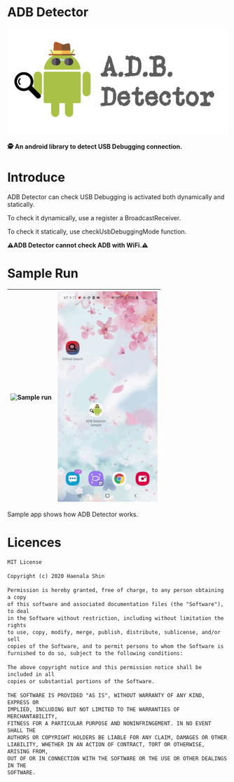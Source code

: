 # ADB Detector

![ADB Detector title](adbdetector_title.png)

**🕵️ An android library to detect USB Debugging connection.**

# Introduce

ADB Detector can check USB Debugging is activated both dynamically and statically.
 
To check it dynamically, use a register a BroadcastReceiver.
 
To check it statically, use checkUsbDebuggingMode function.

**⚠️ADB Detector cannot check ADB with WiFi.⚠️**

# Sample Run

|![Sample run](sample_run.gif)|![Sample run2](sample_run2.gif)|
|---|---|


Sample app shows how ADB Detector works.

# Licences

```
MIT License

Copyright (c) 2020 Haenala Shin

Permission is hereby granted, free of charge, to any person obtaining a copy
of this software and associated documentation files (the "Software"), to deal
in the Software without restriction, including without limitation the rights
to use, copy, modify, merge, publish, distribute, sublicense, and/or sell
copies of the Software, and to permit persons to whom the Software is
furnished to do so, subject to the following conditions:

The above copyright notice and this permission notice shall be included in all
copies or substantial portions of the Software.

THE SOFTWARE IS PROVIDED "AS IS", WITHOUT WARRANTY OF ANY KIND, EXPRESS OR
IMPLIED, INCLUDING BUT NOT LIMITED TO THE WARRANTIES OF MERCHANTABILITY,
FITNESS FOR A PARTICULAR PURPOSE AND NONINFRINGEMENT. IN NO EVENT SHALL THE
AUTHORS OR COPYRIGHT HOLDERS BE LIABLE FOR ANY CLAIM, DAMAGES OR OTHER
LIABILITY, WHETHER IN AN ACTION OF CONTRACT, TORT OR OTHERWISE, ARISING FROM,
OUT OF OR IN CONNECTION WITH THE SOFTWARE OR THE USE OR OTHER DEALINGS IN THE
SOFTWARE.
```
